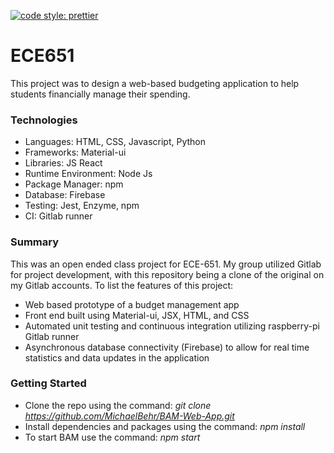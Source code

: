 [![code style: prettier](https://img.shields.io/badge/code_style-prettier-ff69b4.svg?style=flat-square)](https://github.com/prettier/prettier) 

# ECE651
This project was to design a web-based budgeting application to help students financially manage their spending. 

### Technologies
* Languages: HTML, CSS, Javascript, Python
* Frameworks: Material-ui
* Libraries: JS React
* Runtime Environment: Node Js
* Package Manager: npm
* Database: Firebase
* Testing: Jest, Enzyme, npm
* CI: Gitlab runner

### Summary
This was an open ended class project for ECE-651. My group utilized Gitlab for project development, with this repository being a clone of the original on my Gitlab accounts. To list the features of this project:

* Web based prototype of a budget management app
* Front end built using Material-ui, JSX, HTML, and CSS
* Automated unit testing and continuous integration utilizing raspberry-pi Gitlab runner
* Asynchronous database connectivity (Firebase) to allow for real time statistics and data updates in the application

### Getting Started
* Clone the repo using the command: *git clone https://github.com/MichaelBehr/BAM-Web-App.git*
* Install dependencies and packages using the command: *npm install*
* To start BAM use the command: *npm start*
